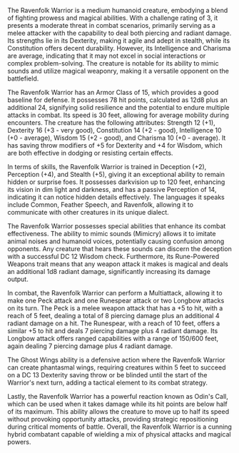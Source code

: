 The Ravenfolk Warrior is a medium humanoid creature, embodying a blend of fighting prowess and magical abilities. With a challenge rating of 3, it presents a moderate threat in combat scenarios, primarily serving as a melee attacker with the capability to deal both piercing and radiant damage. Its strengths lie in its Dexterity, making it agile and adept in stealth, while its Constitution offers decent durability. However, its Intelligence and Charisma are average, indicating that it may not excel in social interactions or complex problem-solving. The creature is notable for its ability to mimic sounds and utilize magical weaponry, making it a versatile opponent on the battlefield.

The Ravenfolk Warrior has an Armor Class of 15, which provides a good baseline for defense. It possesses 78 hit points, calculated as 12d8 plus an additional 24, signifying solid resilience and the potential to endure multiple attacks in combat. Its speed is 30 feet, allowing for average mobility during encounters. The creature has the following attributes: Strength 12 (+1), Dexterity 16 (+3 - very good), Constitution 14 (+2 - good), Intelligence 10 (+0 - average), Wisdom 15 (+2 - good), and Charisma 10 (+0 - average). It has saving throw modifiers of +5 for Dexterity and +4 for Wisdom, which are both effective in dodging or resisting certain effects.

In terms of skills, the Ravenfolk Warrior is trained in Deception (+2), Perception (+4), and Stealth (+5), giving it an exceptional ability to remain hidden or surprise foes. It possesses darkvision up to 120 feet, enhancing its vision in dim light and darkness, and has a passive Perception of 14, indicating it can notice hidden details effectively. The languages it speaks include Common, Feather Speech, and Ravenfolk, allowing it to communicate with other creatures in its unique dialect.

The Ravenfolk Warrior possesses special abilities that enhance its combat effectiveness. The ability to mimic sounds (Mimicry) allows it to imitate animal noises and humanoid voices, potentially causing confusion among opponents. Any creature that hears these sounds can discern the deception with a successful DC 12 Wisdom check. Furthermore, its Rune-Powered Weapons trait means that any weapon attack it makes is magical and deals an additional 1d8 radiant damage, significantly increasing its damage output.

In combat, the Ravenfolk Warrior can perform a Multiattack, allowing it to make one Peck attack and one Runespear attack or two Longbow attacks on its turn. The Peck is a melee weapon attack that has a +5 to hit, with a reach of 5 feet, dealing a total of 8 piercing damage plus an additional 4 radiant damage on a hit. The Runespear, with a reach of 10 feet, offers a similar +5 to hit and deals 7 piercing damage plus 4 radiant damage. Its Longbow attack offers ranged capabilities with a range of 150/600 feet, again dealing 7 piercing damage plus 4 radiant damage. 

The Ghost Wings ability is a defensive action where the Ravenfolk Warrior can create phantasmal wings, requiring creatures within 5 feet to succeed on a DC 13 Dexterity saving throw or be blinded until the start of the Warrior's next turn, adding a tactical element to its combat strategy.

Lastly, the Ravenfolk Warrior has a powerful reaction known as Odin's Call, which can be used when it takes damage while its hit points are below half of its maximum. This ability allows the creature to move up to half its speed without provoking opportunity attacks, providing strategic repositioning during critical moments of battle. Overall, the Ravenfolk Warrior is a cunning hybrid combatant capable of wielding a mix of physical attacks and magical powers.